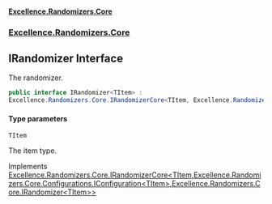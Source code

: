 #### [Excellence.Randomizers.Core](Excellence.Randomizers.md 'Excellence.Randomizers')
### [Excellence.Randomizers.Core](Excellence.Randomizers.md#Excellence.Randomizers.Core 'Excellence.Randomizers.Core')

## IRandomizer<TItem> Interface

The randomizer.

```csharp
public interface IRandomizer<TItem> :
Excellence.Randomizers.Core.IRandomizerCore<TItem, Excellence.Randomizers.Core.Configurations.IConfiguration<TItem>, Excellence.Randomizers.Core.IRandomizer<TItem>>
```
#### Type parameters

<a name='Excellence.Randomizers.Core.IRandomizer_TItem_.TItem'></a>

`TItem`

The item type.

Implements [Excellence.Randomizers.Core.IRandomizerCore&lt;](IRandomizerCore_TItem,TConfiguration,TRandomizer_.md 'Excellence.Randomizers.Core.IRandomizerCore<TItem,TConfiguration,TRandomizer>')[TItem](IRandomizer_TItem_.md#Excellence.Randomizers.Core.IRandomizer_TItem_.TItem 'Excellence.Randomizers.Core.IRandomizer<TItem>.TItem')[,](IRandomizerCore_TItem,TConfiguration,TRandomizer_.md 'Excellence.Randomizers.Core.IRandomizerCore<TItem,TConfiguration,TRandomizer>')[Excellence.Randomizers.Core.Configurations.IConfiguration&lt;](IConfiguration_TItem_.md 'Excellence.Randomizers.Core.Configurations.IConfiguration<TItem>')[TItem](IRandomizer_TItem_.md#Excellence.Randomizers.Core.IRandomizer_TItem_.TItem 'Excellence.Randomizers.Core.IRandomizer<TItem>.TItem')[&gt;](IConfiguration_TItem_.md 'Excellence.Randomizers.Core.Configurations.IConfiguration<TItem>')[,](IRandomizerCore_TItem,TConfiguration,TRandomizer_.md 'Excellence.Randomizers.Core.IRandomizerCore<TItem,TConfiguration,TRandomizer>')[Excellence.Randomizers.Core.IRandomizer&lt;](IRandomizer_TItem_.md 'Excellence.Randomizers.Core.IRandomizer<TItem>')[TItem](IRandomizer_TItem_.md#Excellence.Randomizers.Core.IRandomizer_TItem_.TItem 'Excellence.Randomizers.Core.IRandomizer<TItem>.TItem')[&gt;](IRandomizer_TItem_.md 'Excellence.Randomizers.Core.IRandomizer<TItem>')[&gt;](IRandomizerCore_TItem,TConfiguration,TRandomizer_.md 'Excellence.Randomizers.Core.IRandomizerCore<TItem,TConfiguration,TRandomizer>')